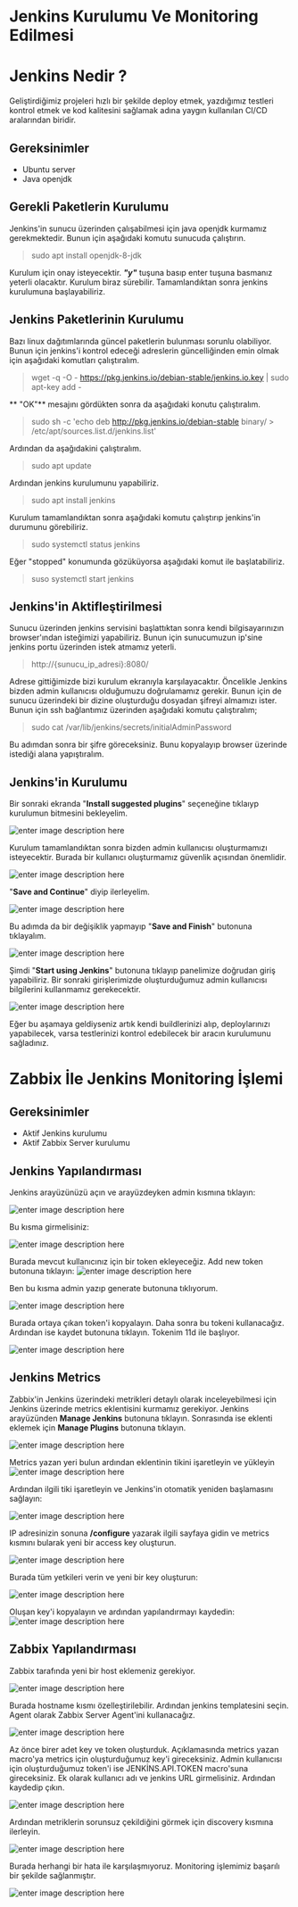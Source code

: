 # Jenkins Kurulumu Ve Monitoring Edilmesi



# Jenkins Nedir ?

 Geliştirdiğimiz projeleri hızlı bir şekilde deploy etmek, yazdığımız testleri kontrol etmek ve kod kalitesini sağlamak adına yaygın kullanılan CI/CD aralarından biridir.
 
## Gereksinimler 
- Ubuntu server
-  Java openjdk


## Gerekli Paketlerin Kurulumu

Jenkins'in sunucu üzerinden çalışabilmesi için java openjdk kurmamız gerekmektedir. Bunun için aşağıdaki komutu sunucuda çalıştırın.
> sudo apt install openjdk-8-jdk

Kurulum için onay isteyecektir.  ***"y"***  tuşuna basıp enter tuşuna basmanız yeterli olacaktır. Kurulum biraz sürebilir. Tamamlandıktan sonra jenkins kurulumuna başlayabiliriz.


## Jenkins Paketlerinin Kurulumu

Bazı linux dağıtımlarında güncel paketlerin bulunması sorunlu olabiliyor. Bunun için jenkins'i kontrol edeceği adreslerin güncelliğinden emin olmak için aşağıdaki komutları çalıştıralım.
>wget -q -O - https://pkg.jenkins.io/debian-stable/jenkins.io.key | sudo apt-key add -

** "OK"** mesajını gördükten sonra da aşağıdaki konutu çalıştıralım.

>sudo sh -c 'echo deb http://pkg.jenkins.io/debian-stable binary/ > /etc/apt/sources.list.d/jenkins.list'

 Ardından da aşağıdakini çalıştıralım.
>sudo apt update

Ardından jenkins kurulumunu yapabiliriz.
>sudo apt install jenkins

Kurulum tamamlandıktan sonra aşağıdaki komutu çalıştırıp jenkins'in durumunu görebiliriz.
>sudo systemctl status jenkins

 Eğer "stopped" konumunda gözüküyorsa aşağıdaki komut ile başlatabiliriz.
 >suso systemctl start jenkins


## Jenkins'in Aktifleştirilmesi

Sunucu üzerinden jenkins servisini başlattıktan sonra kendi bilgisayarınızın browser'ından isteğimizi yapabiliriz. Bunun için sunucumuzun ip'sine jenkins portu üzerinden istek atmamız yeterli.
>http://{sunucu_ip_adresi}:8080/

Adrese gittiğimizde bizi kurulum ekranıyla karşılayacaktır. Öncelikle Jenkins bizden admin kullanıcısı olduğumuzu doğrulamamız gerekir. Bunun için de sunucu üzerindeki bir dizine oluşturduğu dosyadan şifreyi almamızı ister.
Bunun için ssh bağlantımız üzerinden aşağıdaki komutu çalıştıralım;
>sudo cat /var/lib/jenkins/secrets/initialAdminPassword

Bu adımdan sonra bir şifre göreceksiniz. Bunu kopyalayıp browser üzerinde istediği alana yapıştıralım.

## Jenkins'in Kurulumu
Bir sonraki ekranda "**Install suggested plugins**" seçeneğine tıklaıyp kurulumun bitmesini bekleyelim.

![enter image description here](https://raw.githubusercontent.com/ReptilianusBileciktus/jenkins-kurulumu-ve-zabbix-ile-monitoring-edilmesi/main/1.png)

Kurulum tamamlandıktan sonra bizden admin kullanıcısı oluşturmamızı isteyecektir. Burada bir kullanıcı oluşturmamız güvenlik açısından önemlidir.

![enter image description here](https://raw.githubusercontent.com/ReptilianusBileciktus/jenkins-kurulumu-ve-zabbix-ile-monitoring-edilmesi/main/2.png)

"**Save and Continue**" diyip ilerleyelim.

![enter image description here](https://raw.githubusercontent.com/ReptilianusBileciktus/jenkins-kurulumu-ve-zabbix-ile-monitoring-edilmesi/main/3.png)

Bu adımda da bir değişiklik yapmayıp "**Save and Finish**" butonuna tıklayalım.

![enter image description here](https://raw.githubusercontent.com/ReptilianusBileciktus/jenkins-kurulumu-ve-zabbix-ile-monitoring-edilmesi/main/4.png)

Şimdi "**Start using Jenkins**" butonuna tıklayıp panelimize doğrudan giriş yapabiliriz. Bir sonraki girişlerimizde oluşturduğumuz admin kullanıcısı bilgilerini kullanmamız gerekecektir.

![enter image description here](https://raw.githubusercontent.com/ReptilianusBileciktus/jenkins-kurulumu-ve-zabbix-ile-monitoring-edilmesi/main/5.png)

Eğer bu aşamaya geldiyseniz artık kendi buildlerinizi alıp, deploylarınızı yapabilecek, varsa testlerinizi kontrol edebilecek bir aracın kurulumunu sağladınız.

# Zabbix İle Jenkins Monitoring İşlemi

##  Gereksinimler

-  Aktif Jenkins kurulumu
- Aktif Zabbix Server kurulumu

## Jenkins Yapılandırması
Jenkins arayüzünüzü açın ve arayüzdeyken admin kısmına tıklayın:

![enter image description here](https://raw.githubusercontent.com/ReptilianusBileciktus/jenkins-kurulumu-ve-zabbix-ile-monitoring-edilmesi/main/11.png)

Bu kısma girmelisiniz:

![enter image description here](https://raw.githubusercontent.com/ReptilianusBileciktus/jenkins-kurulumu-ve-zabbix-ile-monitoring-edilmesi/main/12.png)

Burada mevcut kullanıcınız için bir token ekleyeceğiz. Add new token butonuna tıklayın:
![enter image description here](https://raw.githubusercontent.com/ReptilianusBileciktus/jenkins-kurulumu-ve-zabbix-ile-monitoring-edilmesi/main/13.png)

Ben bu kısma admin yazıp generate butonuna tıklıyorum.

![enter image description here](https://raw.githubusercontent.com/ReptilianusBileciktus/jenkins-kurulumu-ve-zabbix-ile-monitoring-edilmesi/main/14.png)

Burada ortaya çıkan token'i kopyalayın. Daha sonra bu tokeni kullanacağız. Ardından ise kaydet butonuna tıklayın. Tokenim 11d ile başlıyor.

![enter image description here](https://raw.githubusercontent.com/ReptilianusBileciktus/jenkins-kurulumu-ve-zabbix-ile-monitoring-edilmesi/main/15.png)

## Jenkins Metrics

Zabbix'in Jenkins üzerindeki metrikleri detaylı olarak inceleyebilmesi için Jenkins üzerinde metrics eklentisini kurmamız gerekiyor. Jenkins arayüzünden **Manage Jenkins** butonuna tıklayın. Sonrasında ise eklenti eklemek için **Manage Plugins** butonuna tıklayın.

![enter image description here](https://raw.githubusercontent.com/ReptilianusBileciktus/jenkins-kurulumu-ve-zabbix-ile-monitoring-edilmesi/main/16.png)

Metrics yazan yeri bulun ardından eklentinin tikini işaretleyin ve yükleyin
![enter image description here](https://raw.githubusercontent.com/ReptilianusBileciktus/jenkins-kurulumu-ve-zabbix-ile-monitoring-edilmesi/main/17.jpg)

Ardından ilgili tiki işaretleyin ve Jenkins'in otomatik yeniden başlamasını sağlayın:

![enter image description here](https://raw.githubusercontent.com/ReptilianusBileciktus/jenkins-kurulumu-ve-zabbix-ile-monitoring-edilmesi/main/18.png)

IP adresinizin sonuna **/configure** yazarak ilgili sayfaya gidin ve metrics kısmını bularak yeni bir access key oluşturun.

![enter image description here](https://raw.githubusercontent.com/ReptilianusBileciktus/jenkins-kurulumu-ve-zabbix-ile-monitoring-edilmesi/main/19.png)

Burada tüm yetkileri verin ve yeni bir key oluşturun:

![enter image description here](https://raw.githubusercontent.com/ReptilianusBileciktus/jenkins-kurulumu-ve-zabbix-ile-monitoring-edilmesi/main/20.png)

Oluşan key'i kopyalayın ve ardından yapılandırmayı kaydedin:
![enter image description here](https://raw.githubusercontent.com/ReptilianusBileciktus/jenkins-kurulumu-ve-zabbix-ile-monitoring-edilmesi/main/21.png)

## Zabbix Yapılandırması

Zabbix tarafında yeni bir host eklemeniz gerekiyor.

![enter image description here](https://raw.githubusercontent.com/ReptilianusBileciktus/jenkins-kurulumu-ve-zabbix-ile-monitoring-edilmesi/main/22.png)

Burada hostname kısmı özelleştirilebilir. Ardından jenkins templatesini seçin. Agent olarak Zabbix Server Agent'ini kullanacağız.

![enter image description here](https://raw.githubusercontent.com/ReptilianusBileciktus/jenkins-kurulumu-ve-zabbix-ile-monitoring-edilmesi/main/23.png)

Az önce birer adet key ve token oluşturduk. Açıklamasında metrics yazan macro'ya metrics için oluşturduğumuz key'i gireceksiniz. Admin kullanıcısı için oluşturduğumuz token'i ise JENKİNS.API.TOKEN macro'suna gireceksiniz. Ek olarak kullanıcı adı ve jenkins URL girmelisiniz. Ardından kaydedip çıkın.

![enter image description here](https://raw.githubusercontent.com/ReptilianusBileciktus/jenkins-kurulumu-ve-zabbix-ile-monitoring-edilmesi/main/24.png)

Ardından metriklerin sorunsuz çekildiğini görmek için discovery kısmına ilerleyin.

![enter image description here](https://raw.githubusercontent.com/ReptilianusBileciktus/jenkins-kurulumu-ve-zabbix-ile-monitoring-edilmesi/main/25.png)

Burada herhangi bir hata ile karşılaşmıyoruz. Monitoring işlemimiz başarılı bir şekilde sağlanmıştır.

![enter image description here](https://raw.githubusercontent.com/ReptilianusBileciktus/jenkins-kurulumu-ve-zabbix-ile-monitoring-edilmesi/main/26.png)

